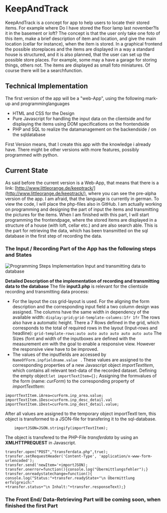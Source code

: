 # KeepAndTrack
KeepAndTrack is a concept for app to help users to locate their stored items. For example where Do I have stored the floor lamp last november?Is it in the basement or loft? The concept is that the user only take one foto of this item, make a brief description of item and location, and give the main location (cellar for instance), when the item is stored. In a graphical frontend the possible storeplaces and the items are displayed in a way a standard house is structured, and it is also planned, that the user can set up the possible store places. For example, some may a have a garage for storing things, others not.  The items are displayed as small foto miniatures. Of course there will be a searchfunction.

## Technical Implementation
The first version of the app will be a "web-App", using the following mark-up and programminglanguages 
- HTML and CSS for the Design
- Pure Javascript for handling the input data on the clientside and for displaying the items using DOM specifications on the frontendside
- PHP and SQL to realize the datamanagement on the backendside / on the sqldatabase

First Version means, that I create this app with the knowledge i already have. There might be other versions with more features, possibly programmed with python.

## Current State
As said before the current version is a Web-App, that means that there is a link: [http://www.littleorange.de/keeptrack/](http://www.littleorange.de/keeptrack/), where you can see the pre-alpha version of the app. I am afraid, that the language is currently in german. To view the code, I will place the php-files also in GitHub. I am actually working on programming and designing the part of input the items and transmitting the pictures for the items. When I am finished with this part, I will start programming the frontendpage, where the stored items are displayed in a structure of a house (with loft, cellar etc.) and are also search able. This is the part for retrieving the data, which has been transmitted on the sql database in the first step of recording the data.

### The Input / Recording Part of the App has the following steps and States
![Programming Steps Implementation Input and transmitting data to database](http://www.littleorange.de/keeptrack/o_bilder/InputDiagramm.jpg)

**Detailed Description of the implementation of recording and transmitting data to the database**
The file __input3.php__ is relevant for the clientside recording and transmitting data process:
- For the layout the css grid-layout is used. For the aligning the form description and the corresponding input field a two column design was assigned. The columns have the same width in dependency of the available width:
``` display:grid;grid-template-columns:1fr 1fr ```
The rows also have a automatic height. There a 7 Rows defined in the grid, which corresponds to the total of required rows in the layout (Input-rows and headline):
``` grid-template-rows:auto auto auto auto auto auto auto ```
The Sizes (font and width of the inputboxes are defined with the measurement _em_ with the goal to enable a responsive view. However the responsive view have to be improved.
- The values of the inputfields are accessed by ```NameOfForm.inpfieldname.value ``` . These values are assigned to the corresponding properties of a new Javascript object _importTextItem_, which contains all relevant text-data of the recorded dataset.
Defining the empty object:```let importTextItem={};```
Assigning the formvalues of the form (name: _curForm_) to the corresponding property of _importTextItem_:

```importTextItem.iTitel=curForm.inp_title.value;
importTextItem.iArea=curForm.inp_area.value;
importTextItem.iDesc=curForm.inp_desc_detail.val
importTextItem.iDest=curForm.inp_dest_detail.value;
```  
After all values are assigned to the temporary object importTextI
tem, this object is transformed to a JSON-file for transfering it to the sql-database.

```    importJSON=JSON.stringify(importTextItem);```

The object is transfered to the PHP-File _transferdata_ by using an **XMLHTTPREQUEST** in Javascript.
``` var transfer=new XMLHttpRequest();
transfer.open("POST","transferdata.php",true);
transfer.setRequestHeader('Content-Type', 'application/x-www-form-urlencoded');
transfer.send('newItem='+importJSON);
transfer.onerror=function(){console.log("Übermittlungsfehler");}
transfer.onreadystatechange=function(){
console.log("Status:"+transfer.readyState+"\n Übermittlung erfolgreich:"
+transfer.status+"\n Inhalt:"+transfer.responseText);} 
```

### The Front End/ Data-Retrieving Part will be coming soon, when finished the first Part
  
